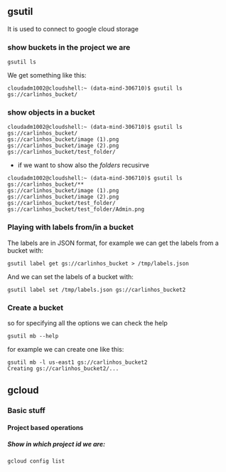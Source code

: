 ## gsutil

It is used to connect to google cloud storage

### show buckets in the project we are

```
gsutil ls
```
We get something like this:

```
cloudadm1002@cloudshell:~ (data-mind-306710)$ gsutil ls
gs://carlinhos_bucket/
```

### show objects in a bucket

```
cloudadm1002@cloudshell:~ (data-mind-306710)$ gsutil ls gs://carlinhos_bucket/
gs://carlinhos_bucket/image (1).png
gs://carlinhos_bucket/image (2).png
gs://carlinhos_bucket/test_folder/
```

* if we want to show also the *folders* recusirve

```
cloudadm1002@cloudshell:~ (data-mind-306710)$ gsutil ls gs://carlinhos_bucket/**
gs://carlinhos_bucket/image (1).png
gs://carlinhos_bucket/image (2).png
gs://carlinhos_bucket/test_folder/
gs://carlinhos_bucket/test_folder/Admin.png

```
### Playing with labels from/in a bucket

The labels are in JSON format, for example we can get the labels from a bucket with:

```
gsutil label get gs://carlinhos_bucket > /tmp/labels.json
```

And we can set the labels of a bucket with:

```
gsutil label set /tmp/labels.json gs://carlinhos_bucket2
```



### Create a bucket

so for specifying all the options we can check the help

```
gsutil mb --help
```

for example we can create one like this:

```
gsutil mb -l us-east1 gs://carlinhos_bucket2
Creating gs://carlinhos_bucket2/...
```



## gcloud

### Basic stuff

#### Project based operations
##### Show in which project id we are:

```
gcloud config list
```

